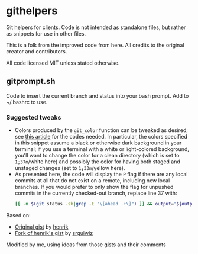# githelpers
Git helpers for clients. Code is not intended as standalone files, but
rather as snippets for use in other files.

This is a folk from the improved code from here. All credits to the original creator and contributors.

All code licensed MIT unless stated otherwise.

## gitprompt.sh
Code to insert the current branch and status into your bash prompt. Add to
~/.bashrc to use.

### Suggested tweaks
* Colors produced by the `git_color` function can be tweaked as
  desired; see [this article](http://bitmote.com/index.php?post/2012/11/19/Using-ANSI-Color-Codes-to-Colorize-Your-Bash-Prompt-on-Linux)
  for the codes needed. In particular, the colors specified in this snippet
  assume a black or otherwise dark background in your terminal; if you use a
  terminal with a white or light-colored background, you'll want to change the
  color for a clean directory (which is set to `1;37m`/white here) and possibly 
  the color for having both staged and unstaged changes (set to `1;33m`/yellow 
  here).
* As presented here, the code will display the `P` flag if there are any local commits at all that do not exist on a remote, including new local branches. If you would prefer to only show the flag for unpushed commits in the currently checked-out branch, replace line 37 with:
  ```bash
  [[ -n $(git status -sb|grep -E "\[ahead .+\]") ]] && output="${output}P"
  ```

Based on:
* [Original gist](https://gist.github.com/henrik/31631)
  by [henrik](https://github.com/henrik)
* [Fork of henrik's gist](https://gist.github.com/srguiwiz/de87bf6355717f0eede5)
  by [srguiwiz](https://github.com/srguiwiz)

Modified by me, using ideas from those gists and their comments
